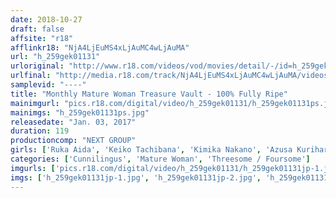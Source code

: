 ```yaml
---
date: 2018-10-27
draft: false
affsite: "r18"
afflinkr18: "NjA4LjEuMS4xLjAuMC4wLjAuMA"
url: "h_259gek01131"
urloriginal: "http://www.r18.com/videos/vod/movies/detail/-/id=h_259gek01131"
urlfinal: "http://media.r18.com/track/NjA4LjEuMS4xLjAuMC4wLjAuMA/videos/vod/movies/detail/-/id=h_259gek01131"
samplevid: "----"
title: "Monthly Mature Woman Treasure Vault - 100% Fully Ripe"
mainimgurl: "pics.r18.com/digital/video/h_259gek01131/h_259gek01131ps.jpg"
mainimgs: "h_259gek01131ps.jpg"
releasedate: "Jan. 03, 2017"
duration: 119
productioncomp: "NEXT GROUP"
girls: ['Ruka Aida', 'Keiko Tachibana', 'Kimika Nakano', 'Azusa Kurihara']
categories: ['Cunnilingus', 'Mature Woman', 'Threesome / Foursome']
imgurls: ['pics.r18.com/digital/video/h_259gek01131/h_259gek01131jp-1.jpg', 'pics.r18.com/digital/video/h_259gek01131/h_259gek01131jp-2.jpg', 'pics.r18.com/digital/video/h_259gek01131/h_259gek01131jp-3.jpg', 'pics.r18.com/digital/video/h_259gek01131/h_259gek01131jp-4.jpg', 'pics.r18.com/digital/video/h_259gek01131/h_259gek01131jp-5.jpg', 'pics.r18.com/digital/video/h_259gek01131/h_259gek01131jp-6.jpg', 'pics.r18.com/digital/video/h_259gek01131/h_259gek01131jp-7.jpg', 'pics.r18.com/digital/video/h_259gek01131/h_259gek01131jp-8.jpg', 'pics.r18.com/digital/video/h_259gek01131/h_259gek01131jp-9.jpg', 'pics.r18.com/digital/video/h_259gek01131/h_259gek01131jp-10.jpg', 'pics.r18.com/digital/video/h_259gek01131/h_259gek01131jp-11.jpg', 'pics.r18.com/digital/video/h_259gek01131/h_259gek01131jp-12.jpg', 'pics.r18.com/digital/video/h_259gek01131/h_259gek01131jp-13.jpg', 'pics.r18.com/digital/video/h_259gek01131/h_259gek01131jp-14.jpg', 'pics.r18.com/digital/video/h_259gek01131/h_259gek01131jp-15.jpg', 'pics.r18.com/digital/video/h_259gek01131/h_259gek01131jp-16.jpg', 'pics.r18.com/digital/video/h_259gek01131/h_259gek01131jp-17.jpg', 'pics.r18.com/digital/video/h_259gek01131/h_259gek01131jp-18.jpg', 'pics.r18.com/digital/video/h_259gek01131/h_259gek01131jp-19.jpg', 'pics.r18.com/digital/video/h_259gek01131/h_259gek01131jp-20.jpg']
imgs: ['h_259gek01131jp-1.jpg', 'h_259gek01131jp-2.jpg', 'h_259gek01131jp-3.jpg', 'h_259gek01131jp-4.jpg', 'h_259gek01131jp-5.jpg', 'h_259gek01131jp-6.jpg', 'h_259gek01131jp-7.jpg', 'h_259gek01131jp-8.jpg', 'h_259gek01131jp-9.jpg', 'h_259gek01131jp-10.jpg', 'h_259gek01131jp-11.jpg', 'h_259gek01131jp-12.jpg', 'h_259gek01131jp-13.jpg', 'h_259gek01131jp-14.jpg', 'h_259gek01131jp-15.jpg', 'h_259gek01131jp-16.jpg', 'h_259gek01131jp-17.jpg', 'h_259gek01131jp-18.jpg', 'h_259gek01131jp-19.jpg', 'h_259gek01131jp-20.jpg']
---
```

